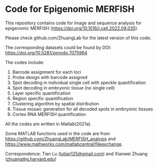 # Code for Epigenomic MERFISH
This repository contains code for image and sequence analysis for epigenomic MERFISH (https://doi.org/10.1016/j.cell.2022.09.035).

Please check github.com/ZhuangLab for the latest version of this code.

The corresponding datasets could be found by DOI: https://doi.org/10.5281/zenodo.7075964

The codes include:
1) Barcode assignment for each loci 
2) Probe design with barcode assigned
3) Spot decoding in individual single cell with speckle quantification
4) Spot decoding in embryonic tissue (no single cell)
5) Layer specific quantification
6) Region specific quantification
7) Clustering algorithm by spatial distribution
8) Tissue mosaic generation for all decoded spots in embryonic tissues
9) Cortex RNA MERFISH quantification

All the codes are written in Matlab(2021a). 

Some MATLAB functions used in the code are from https://github.com/ZhuangLab/MERFISH_analysis and https://www.mathworks.com/matlabcentral/fileexchange.

Correspondence: Tian Lu (lutian125@gmail.com) and Xiaowei Zhuang (zhuang@g.harvard.edu)

